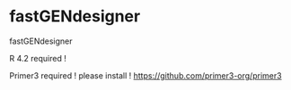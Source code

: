 # fastGENdesigner
fastGENdesigner

R 4.2 required !

Primer3 required ! please install !
https://github.com/primer3-org/primer3

